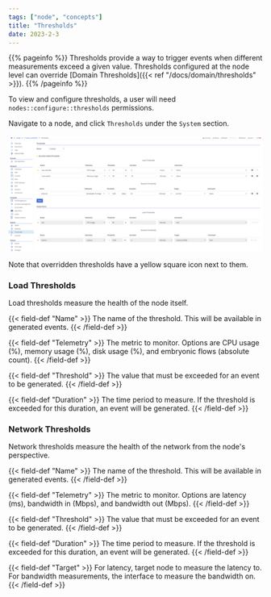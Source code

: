```yaml
---
tags: ["node", "concepts"]
title: "Thresholds"
date: 2023-2-3
---
```


{{% pageinfo %}}
Thresholds provide a way to trigger events when different measurements exceed a given value. Thresholds configured at the node level can override [Domain Thresholds]({{< ref "/docs/domain/thresholds" >}}).
{{% /pageinfo %}}

To view and configure thresholds, a user will need `nodes::configure::thresholds` permissions.

Navigate to a node, and click `Thresholds` under the `System` section.

![img](list.png)

Note that overridden thresholds have a yellow square icon next to them.

### Load Thresholds

Load thresholds measure the health of the node itself.

{{< field-def "Name" >}}
The name of the threshold. This will be available in generated events.
{{< /field-def >}}

{{< field-def "Telemetry" >}}
The metric to monitor. Options are CPU usage (%), memory usage (%), disk usage (%), and embryonic flows (absolute count).
{{< /field-def >}}

{{< field-def "Threshold" >}}
The value that must be exceeded for an event to be generated.
{{< /field-def >}}

{{< field-def "Duration" >}}
The time period to measure. If the threshold is exceeded for this duration, an event will be generated.
{{< /field-def >}}

### Network Thresholds

Network thresholds measure the health of the network from the node's perspective.

{{< field-def "Name" >}}
The name of the threshold. This will be available in generated events.
{{< /field-def >}}

{{< field-def "Telemetry" >}}
The metric to monitor. Options are latency (ms), bandwidth in (Mbps), and bandwidth out (Mbps).
{{< /field-def >}}

{{< field-def "Threshold" >}}
The value that must be exceeded for an event to be generated.
{{< /field-def >}}

{{< field-def "Duration" >}}
The time period to measure. If the threshold is exceeded for this duration, an event will be generated.
{{< /field-def >}}

{{< field-def "Target" >}}
For latency, target node to measure the latency to. For bandwidth measurements, the interface to measure the bandwidth on.
{{< /field-def >}}
